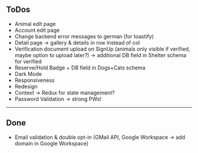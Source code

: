 ## ToDos

- Animal edit page
- Account edit page
- Change backend error messages to german (for toastify)
- Detail page -> gallery & details in row instead of col
- Verification document upload on SignUp (animals only visible if verified, maybe option to upload later?) -> additional DB field in Shelter schema for verified
- Reserve/Hold Badge + DB field in Dogs+Cats schema
- Dark Mode
- Responsiveness
- Redesign
- Context -> Redux for state management?
- Password Validation -> strong PWs!

----------------------------------------------------------------------------------

## Done
- Email validation & double opt-in (GMail API, Google Workspace -> add domain in Google Workspace)